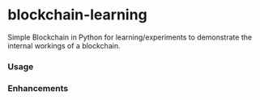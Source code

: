 # blockchain-learning
Simple Blockchain in Python for learning/experiments to demonstrate the internal workings of a blockchain.

### Usage


### Enhancements
